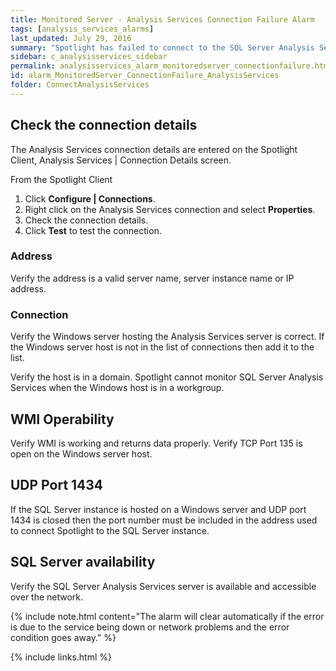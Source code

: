 ```yaml
---
title: ﻿Monitored Server - Analysis Services Connection Failure Alarm
tags: [analysis_services_alarms]
last_updated: July 29, 2016
summary: "Spotlight has failed to connect to the SQL Server Analysis Services Server. Check the Analysis Services address, connection to the host, and Analysis Services availability"
sidebar: c_analysisservices_sidebar
permalink: analysisservices_alarm_monitoredserver_connectionfailure.html
id: alarm_MonitoredServer_ConnectionFailure_AnalysisServices
folder: ConnectAnalysisServices
---
```




## Check the connection details

The Analysis Services connection details are entered on the Spotlight Client, Analysis Services \| Connection Details screen.

From the Spotlight Client

1.  Click **Configure \| Connections**.
2.  Right click on the Analysis Services connection and select **Properties**.
3.  Check the connection details.
4.  Click **Test** to test the connection.


### Address

Verify the address is a valid server name, server instance name or IP address.

### Connection

Verify the Windows server hosting the Analysis Services server is correct. If the Windows server host is not in the list of connections then add it to the list.

Verify the host is in a domain. Spotlight cannot monitor SQL Server Analysis Services when the Windows host is in a workgroup.

## WMI Operability

Verify WMI is working and returns data properly. Verify TCP Port 135 is open on the Windows server host.

## UDP Port 1434

If the SQL Server instance is hosted on a Windows server and UDP port 1434 is closed then the port number must be included in the address used to connect Spotlight to the SQL Server instance.

## SQL Server availability

Verify the SQL Server Analysis Services server is available and accessible over the network.

{% include note.html content="The alarm will clear automatically if the error is due to the service being down or network problems and the error condition goes away." %}

{% include links.html %}
